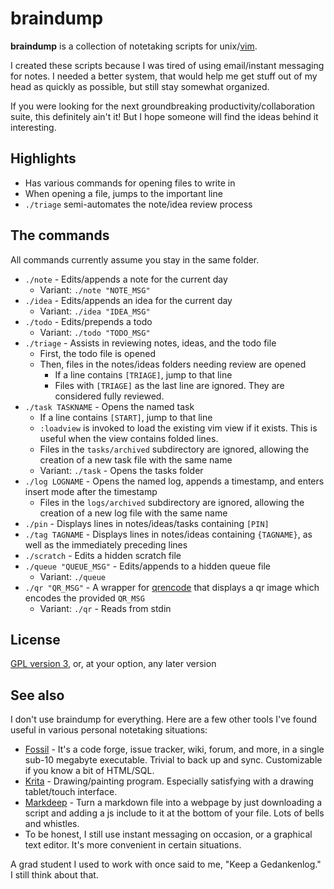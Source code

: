 # braindump

**braindump** is a collection of notetaking scripts for unix/[vim](https://www.vim.org/).

I created these scripts because I was tired of using email/instant messaging for notes. I needed a better system, that would help me get stuff out of my head as quickly as possible, but still stay somewhat organized.

If you were looking for the next groundbreaking productivity/collaboration suite, this definitely ain't it! But I hope someone will find the ideas behind it interesting.

## Highlights

- Has various commands for opening files to write in
- When opening a file, jumps to the important line
- `./triage` semi-automates the note/idea review process

## The commands

All commands currently assume you stay in the same folder.

- `./note` - Edits/appends a note for the current day
    - Variant: `./note "NOTE_MSG"`
- `./idea` - Edits/appends an idea for the current day
    - Variant: `./idea "IDEA_MSG"`
- `./todo` - Edits/prepends a todo
    - Variant: `./todo "TODO_MSG"`
- `./triage` - Assists in reviewing notes, ideas, and the todo file
    - First, the todo file is opened
    - Then, files in the notes/ideas folders needing review are opened
        - If a line contains `[TRIAGE]`, jump to that line
        - Files with `[TRIAGE]` as the last line are ignored. They are considered fully reviewed.
- `./task TASKNAME` - Opens the named task
    - If a line contains `[START]`, jump to that line
    - `:loadview` is invoked to load the existing vim view if it exists. This is useful when the view contains folded lines.
    - Files in the `tasks/archived` subdirectory are ignored, allowing the creation of a new task file with the same name
    - Variant: `./task` - Opens the tasks folder
- `./log LOGNAME` - Opens the named log, appends a timestamp, and enters insert mode after the timestamp
    - Files in the `logs/archived` subdirectory are ignored, allowing the creation of a new log file with the same name
- `./pin` - Displays lines in notes/ideas/tasks containing `[PIN]`
- `./tag TAGNAME` - Displays lines in notes/ideas containing `{TAGNAME}`, as well as the immediately preceding lines
- `./scratch` - Edits a hidden scratch file
- `./queue "QUEUE_MSG"` - Edits/appends to a hidden queue file
    - Variant: `./queue`
- `./qr "QR_MSG"` - A wrapper for [qrencode](https://fukuchi.org/works/qrencode/index.html.en) that displays a qr image which encodes the provided `QR_MSG`
    - Variant: `./qr` - Reads from stdin

## License

[GPL version 3](https://www.gnu.org/licenses/gpl-3.0.html), or, at your option, any later version

## See also

I don't use braindump for everything. Here are a few other tools I've found useful in various personal notetaking situations:

- [Fossil](https://fossil-scm.org/) - It's a code forge, issue tracker, wiki, forum, and more, in a single sub-10 megabyte executable. Trivial to back up and sync. Customizable if you know a bit of HTML/SQL.
- [Krita](https://krita.org/) - Drawing/painting program. Especially satisfying with a drawing tablet/touch interface.
- [Markdeep](https://casual-effects.com/markdeep/) - Turn a markdown file into a webpage by just downloading a script and adding a js include to it at the bottom of your file. Lots of bells and whistles.
- To be honest, I still use instant messaging on occasion, or a graphical text editor. It's more convenient in certain situations.

A grad student I used to work with once said to me, "Keep a Gedankenlog." I still think about that.
